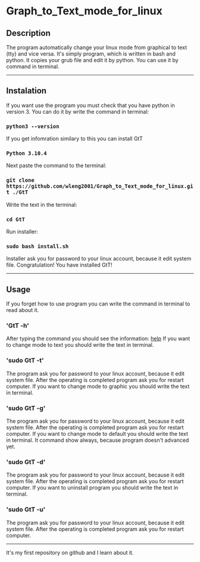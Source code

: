# Graph_to_Text_mode_for_linux
<!-- markdownlint-configure-file { "MD004": { "style": "consistent" } } -->
<!-- markdownlint-disable MD033 -->

## Description

The program automatically change your linux mode from graphical to text (tty) and vice versa.
It's simply program, which is written in bash and python. It copies your grub file and edit it by python. You can use it by command in terminal.

-----

## Instalation

If you want use the program you must check that you have python in version 3. You can do it by write the command in terminal:
### `python3 --version` 
If you get infomration similary to this you can install GtT
### `Python 3.10.4`
Next paste the command to the terminal: 
### `git clone https://github.com/wleng2001/Graph_to_Text_mode_for_linux.git ./GtT`
Write the text in the terminal:
### `cd GtT`
Run installer:
### `sudo bash install.sh`
Installer ask you for password to your linux account, because it edit system file.
Congratulation! You have installed GtT!

-----

## Usage

If you forget how to use program you can write the command in terminal to read about it.
### 'GtT -h'
After typing the command you should see the information: 
<a href="help.txt"> help</a>
If you want to change mode to text you should write the text in terminal.
### 'sudo GtT -t'
The program ask you for password to your linux account, because it edit system file. After the operating is completed program ask you for restart computer.
If you want to change mode to graphic you should write the text in terminal.
### 'sudo GtT -g'
The program ask you for password to your linux account, because it edit system file. After the operating is completed program ask you for restart computer.
If you want to change mode to default you should write the text in terminal. It command show always, because program doesn't advanced yet.
### 'sudo GtT -d'
The program ask you for password to your linux account, because it edit system file. After the operating is completed program ask you for restart computer.
If you want to uninstall program you should write the text in terminal.
### 'sudo GtT -u'
The program ask you for password to your linux account, because it edit system file. After the operating is completed program ask you for restart computer.

-----
It's my first repository on github and I learn about it.
